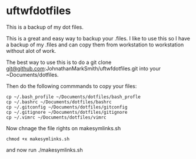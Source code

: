 uftwfdotfiles
=============

This is a backup of my dot files.

This is a great and easy way to backup your .files.  I like to use this so I have a backup of my .files and can copy them from workstation to workstation without alot of work.

The best way to use this is to do a git clone git@github.com:JohnathanMarkSmith/uftwfdotfiles.git into your ~Documents/dotfiles.

Then do the following commmands to copy your files:
    
    cp ~/.bash_profile ~/Documents/dotfiles/bash_profle
    cp ~/.bashrc ~/Documents/dotfiles/bashrc
    cp ~/.gitconfig ~/Documents/dotfiles/gitconfig
    cp ~/.gitignore ~/Documents/dotfiles/gitignore
    cp ~/.vimrc ~/Documents/dotfiles/vimrc

Now chnage the file rights on makesymlinks.sh

    chmod +x makesymlinks.sh

and now run ./makesymlinks.sh
